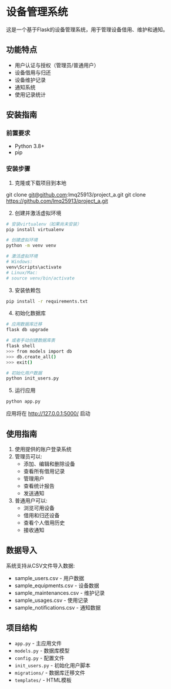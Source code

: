 # 设备管理系统

这是一个基于Flask的设备管理系统，用于管理设备借用、维护和通知。

## 功能特点

- 用户认证与授权（管理员/普通用户）
- 设备借用与归还
- 设备维护记录
- 通知系统
- 使用记录统计

## 安装指南

### 前置要求

- Python 3.8+
- pip

### 安装步骤

1. 克隆或下载项目到本地

git clone git@github.com:lmq25913/project_a.git
git clone https://github.com/lmq25913/project_a.git

2. 创建并激活虚拟环境

```bash
# 安装virtualenv（如果尚未安装）
pip install virtualenv

# 创建虚拟环境
python -m venv venv

# 激活虚拟环境
# Windows:
venv\Scripts\activate
# Linux/Mac:
# source venv/bin/activate
```

3. 安装依赖包

```bash
pip install -r requirements.txt
```

4. 初始化数据库

```bash
# 应用数据库迁移
flask db upgrade

# 或者手动创建数据库表
flask shell
>>> from models import db
>>> db.create_all()
>>> exit()

# 初始化用户数据
python init_users.py
```

5. 运行应用

```bash
python app.py
```

应用将在 http://127.0.0.1:5000/ 启动

## 使用指南

1. 使用提供的账户登录系统
2. 管理员可以:
   - 添加、编辑和删除设备
   - 查看所有借用记录
   - 管理用户
   - 查看统计报告
   - 发送通知
3. 普通用户可以:
   - 浏览可用设备
   - 借用和归还设备
   - 查看个人借用历史
   - 接收通知

## 数据导入

系统支持从CSV文件导入数据:
- sample_users.csv - 用户数据
- sample_equipments.csv - 设备数据
- sample_maintenances.csv - 维护记录
- sample_usages.csv - 使用记录
- sample_notifications.csv - 通知数据

## 项目结构

- `app.py` - 主应用文件
- `models.py` - 数据库模型
- `config.py` - 配置文件
- `init_users.py` - 初始化用户脚本
- `migrations/` - 数据库迁移文件
- `templates/` - HTML模板 
